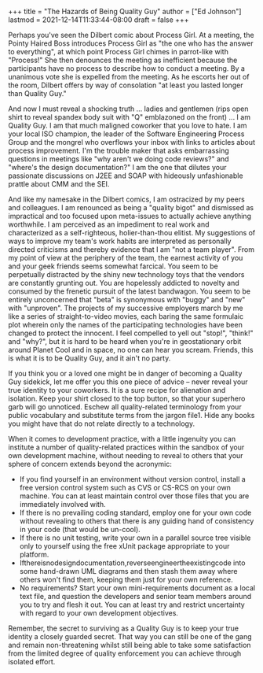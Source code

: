 +++
title = "The Hazards of Being Quality Guy"
author = ["Ed Johnson"]
lastmod = 2021-12-14T11:33:44-08:00
draft = false
+++

Perhaps you've seen the Dilbert comic about Process Girl. At a meeting, the
Pointy Haired Boss introduces Process Girl as "the one who has the answer to
everything", at which point Process Girl chimes in parrot-like with "Process!"
She then denounces the meeting as inefficient because the participants have no
process to describe how to conduct a meeting. By a unanimous vote she is
expelled from the meeting. As he escorts her out of the room, Dilbert offers by
way of consolation "at least you lasted longer than Quality Guy."

And now I must reveal a shocking truth ... ladies and gentlemen (rips open shirt
to reveal spandex body suit with "Q" emblazoned on the front) ... I am Quality
Guy. I am that much maligned coworker that you love to hate. I am your local ISO
champion, the leader of the Software Engineering Process Group and the mongrel
who overflows your inbox with links to articles about process improvement. I'm
the trouble maker that asks embarrassing questions in meetings like "why aren't
we doing code reviews?" and "where's the design documentation?" I am the one
that dilutes your passionate discussions on J2EE and SOAP with hideously
unfashionable prattle about CMM and the SEI.

And like my namesake in the Dilbert comics, I am ostracized by my peers and
colleagues. I am renounced as being a "quality bigot" and dismissed as
impractical and too focused upon meta-issues to actually achieve anything
worthwhile. I am perceived as an impediment to real work and characterized as a
self-righteous, holier-than-thou elitist. My suggestions of ways to improve my
team's work habits are interpreted as personally directed criticisms and thereby
evidence that I am "not a team player". From my point of view at the periphery
of the team, the earnest activity of you and your geek friends seems somewhat
farcical. You seem to be perpetually distracted by the shiny new technology toys
that the vendors are constantly grunting out. You are hopelessly addicted to
novelty and consumed by the frenetic pursuit of the latest bandwagon. You seem
to be entirely unconcerned that "beta" is synonymous with "buggy" and "new" with
"unproven". The projects of my successive employers march by me like a series of
straight-to-video movies, each baring the same formulaic plot wherein only the
names of the participating technologies have been changed to protect the
innocent. I feel compelled to yell out "stop!", "think!" and "why?", but it is
hard to be heard when you're in geostationary orbit around Planet Cool and in
space, no one can hear you scream. Friends, this is what it is to be Quality
Guy, and it ain't no party.

If you think you or a loved one might be in danger of becoming a Quality Guy
sidekick, let me offer you this one piece of advice – never reveal your true
identity to your coworkers. It is a sure recipe for alienation and isolation.
Keep your shirt closed to the top button, so that your superhero garb will go
unnoticed. Eschew all quality-related terminology from your public vocabulary
and substitute terms from the jargon file1. Hide any books you might have that
do not relate directly to a technology.

When it comes to development practice, with a little ingenuity you can institute
a number of quality-related practices within the sandbox of your own development
machine, without needing to reveal to others that your sphere of concern extends
beyond the acronymic:

-   If you find yourself in an environment without version control, install a free
    version control system such as CVS or CS-RCS on your own machine. You can at
    least maintain control over those files that you are immediately involved
    with.
-   If there is no prevailing coding standard, employ one for your own code
    without revealing to others that there is any guiding hand of consistency in
    your code (that would be un-cool).
-   If there is no unit testing, write your own in a parallel source tree visible
    only to yourself using the free xUnit package appropriate to your platform.
-   Ifthereisnodesigndocumentation,reverseengineertheexistingcode into some
    hand-drawn UML diagrams and then stash them away where others won't find them,
    keeping them just for your own reference.
-   No requirements? Start your own mini-requirements document as a local text
    file, and question the developers and senior team members around you to try
    and flesh it out. You can at least try and restrict uncertainty with regard to
    your own development objectives.

Remember, the secret to surviving as a Quality Guy is to keep your true identity
a closely guarded secret. That way you can still be one of the gang and remain
non-threatening whilst still being able to take some satisfaction from the
limited degree of quality enforcement you can achieve through isolated effort.
